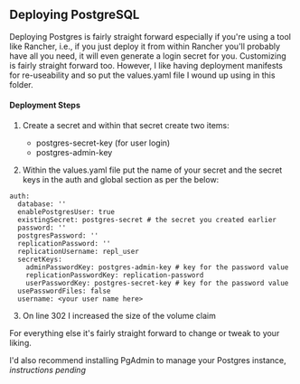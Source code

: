 ## Deploying PostgreSQL 

Deploying Postgres is fairly straight forward especially if you're using a tool like Rancher, i.e., if you just deploy it from within Rancher you'll probably have all you need, it will even generate a login secret for you. Customizing is fairly straight forward too. However, I like having deployment manifests for re-useability and so put the values.yaml file I wound up using in this folder. 

#### Deployment Steps

1) Create a secret and within that secret create two items:
    * postgres-secret-key (for user login)
    * postgres-admin-key 

2) Within the values.yaml file put the name of your secret and the secret keys in the auth and global section as per the below:

```
auth:
  database: ''
  enablePostgresUser: true
  existingSecret: postgres-secret # the secret you created earlier
  password: ''
  postgresPassword: ''
  replicationPassword: ''
  replicationUsername: repl_user
  secretKeys:
    adminPasswordKey: postgres-admin-key # key for the password value
    replicationPasswordKey: replication-password
    userPasswordKey: postgres-secret-key # key for the password value
  usePasswordFiles: false
  username: <your user name here>
```

3) On line 302 I increased the size of the volume claim 

For everything else it's fairly straight forward to change or tweak to your liking. 

I'd also recommend installing PgAdmin to manage your Postgres instance, *instructions pending*


